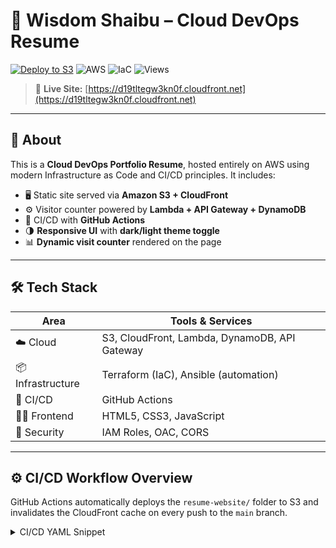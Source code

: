 # 💼 Wisdom Shaibu – Cloud DevOps Resume

[![Deploy to S3](https://github.com/wizzfi1/AWS-Resume-project/actions/workflows/deploy.yml/badge.svg)](https://github.com/wizzfi1/AWS-Resume-project/actions/workflows/deploy.yml)
![AWS](https://img.shields.io/badge/AWS-S3%20%7C%20CloudFront-orange?logo=amazonaws&logoColor=white)
![IaC](https://img.shields.io/badge/Infrastructure-Terraform%20%7C%20Ansible-7B42BC)
![Views](https://img.shields.io/badge/Views-Dynamic-lightgrey?style=flat-square)

> 🚀 **Live Site:** [https://d19tltegw3kn0f.cloudfront.net](https://d19tltegw3kn0f.cloudfront.net)

---

## 📄 About

This is a **Cloud DevOps Portfolio Resume**, hosted entirely on AWS using modern Infrastructure as Code and CI/CD principles. It includes:

- 🖥️ Static site served via **Amazon S3 + CloudFront**
- ⚙️ Visitor counter powered by **Lambda + API Gateway + DynamoDB**
- 🔁 CI/CD with **GitHub Actions**
- 🌗 **Responsive UI** with **dark/light theme toggle**
- 📊 **Dynamic visit counter** rendered on the page

---

## 🛠 Tech Stack

| Area              | Tools & Services |
|------------------|------------------|
| ☁️ Cloud          | S3, CloudFront, Lambda, DynamoDB, API Gateway |
| 📦 Infrastructure | Terraform (IaC), Ansible (automation) |
| 🚀 CI/CD          | GitHub Actions |
| 👨‍💻 Frontend      | HTML5, CSS3, JavaScript |
| 🔐 Security       | IAM Roles, OAC, CORS |

---

## ⚙️ CI/CD Workflow Overview

GitHub Actions automatically deploys the `resume-website/` folder to S3 and invalidates the CloudFront cache on every push to the `main` branch.

<details>
<summary>CI/CD YAML Snippet</summary>

```yaml
name: Deploy Resume to S3

on:
  push:
    branches: [main]

jobs:
  deploy:
    runs-on: ubuntu-latest
    steps:
      - uses: actions/checkout@v4

      - name: Configure AWS credentials (eu-north-1)
        uses: aws-actions/configure-aws-credentials@v3
        with:
          aws-access-key-id: ${{ secrets.AWS_ACCESS_KEY_ID }}
          aws-secret-access-key: ${{ secrets.AWS_SECRET_ACCESS_KEY }}
          aws-region: eu-north-1

      - name: Deploy static site to S3
        run: aws s3 sync ./resume-website s3://wizfi-bucket --delete

      - name: Invalidate CloudFront (global)
        uses: aws-actions/configure-aws-credentials@v3
        with:
          aws-region: us-east-1
          aws-access-key-id: ${{ secrets.AWS_ACCESS_KEY_ID }}
          aws-secret-access-key: ${{ secrets.AWS_SECRET_ACCESS_KEY }}

      - run: |
          aws cloudfront create-invalidation \
            --distribution-id EG6N3RCWLM0WT \
            --paths "/*"
```

📈 Visitor Count
Integrated AWS Lambda function increments and retrieves resume views in real-time from DynamoDB.

// Frontend snippet in index.html
fetch("https://2k88saonj3.execute-api.eu-north-1.amazonaws.com")
  .then(res => res.json())
  .then(data => {
    document.getElementById("visitor-count").innerText = `👁️ Views: ${data.views}`;
  });



Trigger Lambda Counter: Open devtools and refresh to see view count increase

🛡 License
MIT License © Wisdom Shaibu